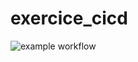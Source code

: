# exercice_cicd
![example workflow](https://github.com/tcastelli-garneau/exercice_cicd/actions/workflows/build_and_issues.yml/badge.svg?branch=main&event=push)

